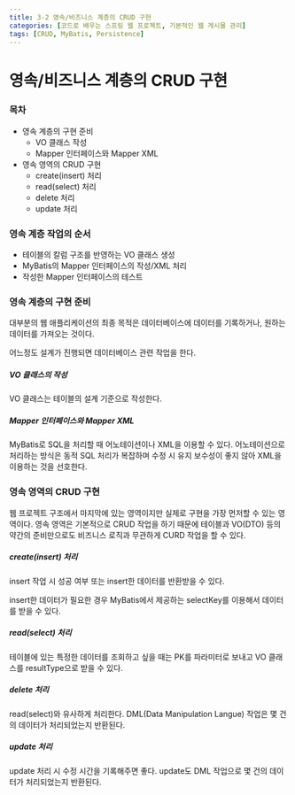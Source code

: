 ```yaml
---
title: 3-2 영속/비즈니스 계층의 CRUD 구현
categories: [코드로 배우는 스프링 웹 프로젝트, 기본적인 웹 게시물 관리]
tags: [CRUD, MyBatis, Persistence]
---
```




# 영속/비즈니스 계층의 CRUD 구현

### 목차

* 영속 계층의 구현 준비
  * VO 클래스 작성
  * Mapper 인터페이스와 Mapper XML
* 영속 영역의 CRUD 구현
  * create(insert) 처리
  * read(select) 처리
  * delete 처리
  * update 처리



### 영속 계층 작업의 순서

* 테이블의 칼럼 구조를 반영하는 VO 클래스 생성
* MyBatis의 Mapper 인터페이스의 작성/XML 처리
* 작성한 Mapper 인터페이스의 테스트



### 영속 계층의 구현 준비

대부분의 웹 애플리케이션의 최종 목적은 데이터베이스에 데이터를 기록하거나, 원하는 데이터를 가져오는 것이다.

어느정도 설계가 진행되면 데이터베이스 관련 작업을 한다.



##### VO 클래스의 작성

VO 클래스는 테이블의 설계 기준으로 작성한다.



##### Mapper 인터페이스와 Mapper XML

MyBatis로 SQL을 처리할 때 어노테이션이나 XML을 이용할 수 있다.
어노테이션으로 처리하는 방식은 동적 SQL 처리가 복잡하며 수정 시 유지 보수성이 좋지 않아 XML을 이용하는 것을 선호한다.



### 영속 영역의 CRUD 구현

웹 프로젝트 구조에서 마지막에 있는 영역이지만 실제로 구현을 가장 먼저할 수 있는 영역이다. 영속 영역은 기본적으로 CRUD 작업을 하기 때문에 테이블과 VO(DTO) 등의 약간의 준비만으로도 비즈니스 로직과 무관하게 CURD 작업을 할 수 있다.



##### create(insert) 처리

insert 작업 시 성공 여부 또는 insert한 데이터를 반환받을 수 있다. 

insert한 데이터가 필요한 경우  MyBatis에서 제공하는 selectKey를 이용해서 데이터를 받을 수 있다.



##### read(select) 처리

테이블에 있는 특정한 데이터를 조회하고 싶을 때는 PK를 파라미터로 보내고 VO 클래스를 resultType으로 받을 수 있다.



##### delete 처리

read(select)와 유사하게 처리한다. DML(Data Manipulation Langue) 작업은 몇 건의 데이터가 처리되었는지 반환된다.

##### update 처리

update 처리 시 수정 시간을 기록해주면 좋다. update도 DML 작업으로 몇 건의 데이터가 처리되었는지 반환된다.

